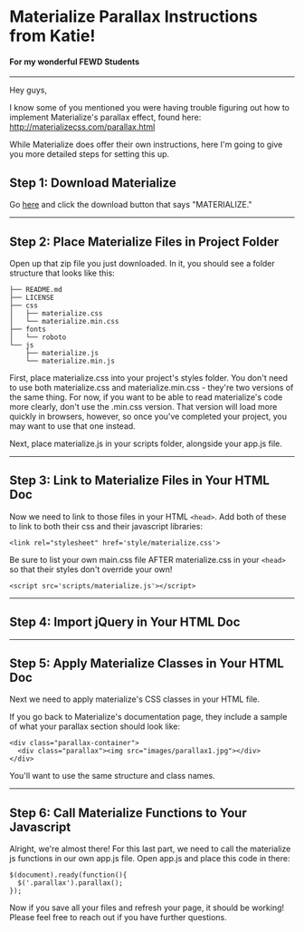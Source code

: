 # Materialize Parallax Instructions from Katie!
#### For my wonderful FEWD Students

___

Hey guys,

I know some of you mentioned you were having trouble figuring out how to implement Materialize's parallax effect, found here: http://materializecss.com/parallax.html

While Materialize does offer their own instructions, here I'm going to give you more detailed steps for setting this up.

## Step 1: Download Materialize

Go <a href='http://materializecss.com/getting-started.html'> here</a> and click the download button that says "MATERIALIZE."
___

## Step 2: Place Materialize Files in Project Folder

Open up that zip file you just downloaded. In it, you should see a folder structure that looks like this:
```
├── README.md
├── LICENSE
├── css
│   ├── materialize.css
│   └── materialize.min.css
├── fonts
│   └── roboto
└── js
    ├── materialize.js
    └── materialize.min.js
```

First, place materialize.css into your project's styles folder. You don't need to use both materialize.css and materialize.min.css - they're two versions of the same thing. For now, if you want to be able to read materialize's code more clearly, don't use the .min.css version. That version will load more quickly in browsers, however, so once you've completed your project, you may want to use that one instead.

Next, place materialize.js in your scripts folder, alongside your app.js file.

___

## Step 3: Link to Materialize Files in Your HTML Doc

Now we need to link to those files in your HTML `<head>`. Add both of these to link to both their css and their javascript libraries:
```
<link rel="stylesheet" href='style/materialize.css'>
```
Be sure to list your own main.css file AFTER materialize.css in your `<head>` so that their styles don't override your own!
```
<script src='scripts/materialize.js'></script>
```
___

## Step 4: Import jQuery in Your HTML Doc


___


## Step 5: Apply Materialize Classes in Your HTML Doc

Next we need to apply materialize's CSS classes in your HTML file.

If you go back to Materialize's documentation page, they include a sample of what your parallax section should look like:
```
<div class="parallax-container">
  <div class="parallax"><img src="images/parallax1.jpg"></div>
</div>
```
You'll want to use the same structure and class names.

___

## Step 6: Call Materialize Functions to Your Javascript

Alright, we're almost there! For this last part, we need to call the materialize js functions in our own app.js file. Open app.js and place this code in there:
```
$(document).ready(function(){
  $('.parallax').parallax();
});
```

Now if you save all your files and refresh your page, it should be working! Please feel free to reach out if you have further questions.
